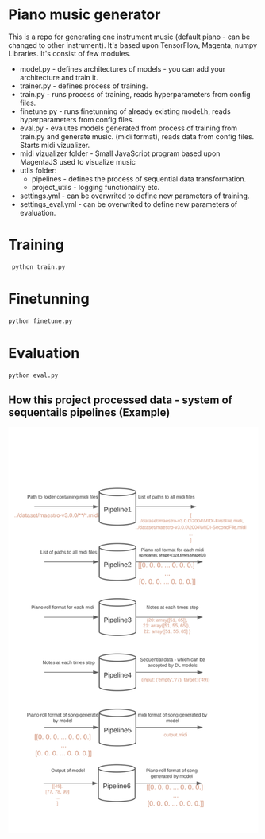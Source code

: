 # Piano music generator

This is a repo for generating one instrument music (default piano - can be changed to other instrument).
It's based upon TensorFlow, Magenta, numpy Libraries.
It's consist of few modules.

- model.py - defines architectures of models - you can add your architecture and train it.
- trainer.py - defines process of training.
- train.py - runs process of training, reads hyperparameters from config files.
- finetune.py - runs finetunning of already existing model.h, reads hyperparameters from config files.
- eval.py - evalutes models generated from process of training from train.py and generate music. (midi format), reads data from config files. Starts midi vizualizer.
- midi vizualizer folder - Small JavaScript program based upon MagentaJS used to visualize music
- utlis folder:
  - pipelines - defines the process of sequential data transformation.
  - project_utils - logging functionality etc.
- settings.yml - can be overwrited to define new parameters of training.
- settings_eval.yml - can be overwrited to define new parameters of evaluation.

# Training

```sh
 python train.py
```

# Finetunning

```sh
python finetune.py
```

# Evaluation

```sh
python eval.py
```

## How this project processed data - system of sequentails pipelines (Example)

![Alt text](./raport/allPipelines.svg)
